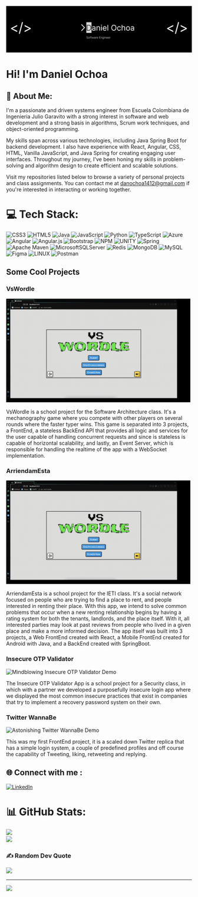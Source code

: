 <img src="Banner.png"/>

# Hi! I'm Daniel Ochoa

## 💫 About Me:
I'm a passionate and driven systems engineer from Escuela Colombiana de Ingenieria Julio Garavito with a strong interest in software and web development and a strong basis in algorithms, Scrum work techniques, and object-oriented programming.

My skills span across various technologies, including Java Spring Boot for backend development. I also have experience with React, Angular, CSS, HTML, Vanilla JavaScript, and Java Spring for creating engaging user interfaces. Throughout my journey, I've been honing my skills in problem-solving and algorithm design to create efficient and scalable solutions.

Visit my repositories listed below to browse a variety of personal projects and class assignments. You can contact me at danochoa1412@gmail.com if you're interested in interacting or working together. 

# 💻 Tech Stack:
![CSS3](https://img.shields.io/badge/css3-%231572B6.svg?style=for-the-badge&logo=css3&logoColor=white) ![HTML5](https://img.shields.io/badge/html5-%23E34F26.svg?style=for-the-badge&logo=html5&logoColor=white) ![Java](https://img.shields.io/badge/java-%23ED8B00.svg?style=for-the-badge&logo=java&logoColor=white) ![JavaScript](https://img.shields.io/badge/javascript-%23323330.svg?style=for-the-badge&logo=javascript&logoColor=%23F7DF1E) ![Python](https://img.shields.io/badge/python-3670A0?style=for-the-badge&logo=python&logoColor=ffdd54) ![TypeScript](https://img.shields.io/badge/typescript-%23007ACC.svg?style=for-the-badge&logo=typescript&logoColor=white) ![Azure](https://img.shields.io/badge/azure-%230072C6.svg?style=for-the-badge&logo=azure-devops&logoColor=white) ![Angular](https://img.shields.io/badge/angular-%23DD0031.svg?style=for-the-badge&logo=angular&logoColor=white) ![Angular.js](https://img.shields.io/badge/angular.js-%23E23237.svg?style=for-the-badge&logo=angularjs&logoColor=white) ![Bootstrap](https://img.shields.io/badge/bootstrap-%23563D7C.svg?style=for-the-badge&logo=bootstrap&logoColor=white) ![NPM](https://img.shields.io/badge/NPM-%23000000.svg?style=for-the-badge&logo=npm&logoColor=white) ![UNITY](https://img.shields.io/badge/Unity-%2320232a.svg?style=for-the-badge&logo=unity&logoColor=white) ![Spring](https://img.shields.io/badge/spring-%236DB33F.svg?style=for-the-badge&logo=spring&logoColor=white) ![Apache Maven](https://img.shields.io/badge/Apache%20Maven-C71A36?style=for-the-badge&logo=Apache%20Maven&logoColor=white) ![MicrosoftSQLServer](https://img.shields.io/badge/Microsoft%20SQL%20Sever-CC2927?style=for-the-badge&logo=microsoft%20sql%20server&logoColor=white) ![Redis](https://img.shields.io/badge/redis-%23DD0031.svg?style=for-the-badge&logo=redis&logoColor=white) ![MongoDB](https://img.shields.io/badge/MongoDB-%234ea94b.svg?style=for-the-badge&logo=mongodb&logoColor=white) ![MySQL](https://img.shields.io/badge/mysql-%2300f.svg?style=for-the-badge&logo=mysql&logoColor=white) 	![Figma](https://img.shields.io/badge/figma-%23F24E1E.svg?style=for-the-badge&logo=figma&logoColor=white) ![LINUX](https://img.shields.io/badge/Linux-FCC624?style=for-the-badge&logo=linux&logoColor=black) ![Postman](https://img.shields.io/badge/Postman-FF6C37?style=for-the-badge&logo=postman&logoColor=white)

## Some Cool Projects
### VsWordle

<img src="VsWordle.gif" alt="Super cool VsWordle demo" width="500">

VsWordle is a school project for the Software Architecture class. It's a mechanography game where you compete with other players on several rounds where the faster typer wins. This game is separated into 3 projects, a FrontEnd, a stateless BackEnd API that provides all logic and services for the user capable of handling concurrent requests and since is stateless is capable of horizontal scalability, and lastly, an Event Server, which is responsible for handling the realtime of the app with a WebSocket implementation.

### ArriendamEsta

<img src="VsWordle.gif" alt="Super cool VsWordle demo" width="500">

ArriendamEsta is a school project for the  IETI class. It's a social network focused on people who are trying to find a place to rent, and people interested in renting their place. With this app, we intend to solve common problems that occur when a new renting relationship begins by having a rating system for both the tenants, landlords, and the place itself. With it, all interested parties may look at past reviews from people who lived in a given place and make a more informed decision. The app itself was built into 3 projects, a Web FrontEnd created with React, a Mobile FrontEnd created for Android with Java, and a BackEnd created with SpringBoot. 

### Insecure OTP Validator

<img src="OTP.gif" alt="Mindblowing Insecure OTP Validator Demo" width="500">

The Insecure OTP Validator App is a school project for a Security class, in which with a partner we developed a purposefully insecure login app where we displayed the most common insecure practices that exist in companies that try to implement a recovery password system on their own.

### Twitter WannaBe

<img src="Twitter.gif" alt="Astonishing Twitter WannaBe Demo" width="500">

This was my first FrontEnd project, it is a scaled down Twitter replica that has a simple login system, a couple of predefined profiles and off course the capability of Tweeting, liking, retweeting and replying. 

## 🌐 Connect with me :
[![LinkedIn](https://img.shields.io/badge/LinkedIn-%230077B5.svg?logo=linkedin&logoColor=white)](https://linkedin.com/in/daniel-sebastian-ochoa-urrego) 

# 📊 GitHub Stats:
![](https://github-readme-stats.vercel.app/api?username=DanielOchoa1214&theme=dark&hide_border=false&include_all_commits=false&count_private=true)<br/>
![](https://github-readme-stats.vercel.app/api/top-langs/?username=DanielOchoa1214&theme=dark&hide_border=false&include_all_commits=false&count_private=true&layout=compact)

### ✍️ Random Dev Quote
![](https://quotes-github-readme.vercel.app/api?type=horizontal&theme=radical)

---
[![](https://visitcount.itsvg.in/api?id=DanielOchoa1214&icon=0&color=0)](https://visitcount.itsvg.in)

<!-- Proudly created with GPRM ( https://gprm.itsvg.in ) -->
